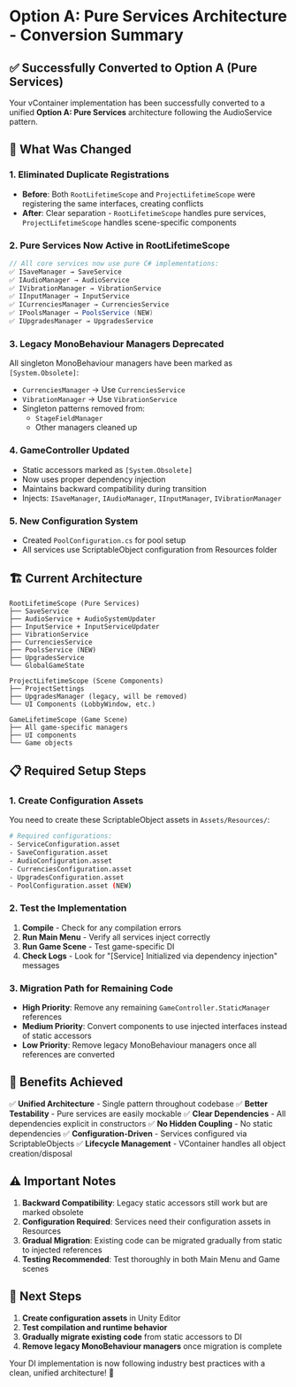 # Option A: Pure Services Architecture - Conversion Summary

## ✅ **Successfully Converted to Option A (Pure Services)**

Your vContainer implementation has been successfully converted to a unified **Option A: Pure Services** architecture following the AudioService pattern.

## 🔄 **What Was Changed**

### **1. Eliminated Duplicate Registrations**
- **Before**: Both `RootLifetimeScope` and `ProjectLifetimeScope` were registering the same interfaces, creating conflicts
- **After**: Clear separation - `RootLifetimeScope` handles pure services, `ProjectLifetimeScope` handles scene-specific components

### **2. Pure Services Now Active in RootLifetimeScope**
```csharp
// All core services now use pure C# implementations:
✅ ISaveManager → SaveService
✅ IAudioManager → AudioService
✅ IVibrationManager → VibrationService
✅ IInputManager → InputService
✅ ICurrenciesManager → CurrenciesService
✅ IPoolsManager → PoolsService (NEW)
✅ IUpgradesManager → UpgradesService
```

### **3. Legacy MonoBehaviour Managers Deprecated**
All singleton MonoBehaviour managers have been marked as `[System.Obsolete]`:
- `CurrenciesManager` → Use `CurrenciesService`
- `VibrationManager` → Use `VibrationService`
- Singleton patterns removed from:
  - `StageFieldManager`
  - Other managers cleaned up

### **4. GameController Updated**
- Static accessors marked as `[System.Obsolete]`
- Now uses proper dependency injection
- Maintains backward compatibility during transition
- Injects: `ISaveManager`, `IAudioManager`, `IInputManager`, `IVibrationManager`

### **5. New Configuration System**
- Created `PoolConfiguration.cs` for pool setup
- All services use ScriptableObject configuration from Resources folder

## 🏗️ **Current Architecture**

```
RootLifetimeScope (Pure Services)
├── SaveService
├── AudioService + AudioSystemUpdater
├── InputService + InputServiceUpdater
├── VibrationService
├── CurrenciesService
├── PoolsService (NEW)
├── UpgradesService
└── GlobalGameState

ProjectLifetimeScope (Scene Components)
├── ProjectSettings
├── UpgradesManager (legacy, will be removed)
└── UI Components (LobbyWindow, etc.)

GameLifetimeScope (Game Scene)
├── All game-specific managers
├── UI components
└── Game objects
```

## 📋 **Required Setup Steps**

### **1. Create Configuration Assets**
You need to create these ScriptableObject assets in `Assets/Resources/`:

```bash
# Required configurations:
- ServiceConfiguration.asset
- SaveConfiguration.asset
- AudioConfiguration.asset
- CurrenciesConfiguration.asset
- UpgradesConfiguration.asset
- PoolConfiguration.asset (NEW)
```

### **2. Test the Implementation**
1. **Compile** - Check for any compilation errors
2. **Run Main Menu** - Verify all services inject correctly
3. **Run Game Scene** - Test game-specific DI
4. **Check Logs** - Look for "[Service] Initialized via dependency injection" messages

### **3. Migration Path for Remaining Code**
- **High Priority**: Remove any remaining `GameController.StaticManager` references
- **Medium Priority**: Convert components to use injected interfaces instead of static accessors
- **Low Priority**: Remove legacy MonoBehaviour managers once all references are converted

## 🎯 **Benefits Achieved**

✅ **Unified Architecture** - Single pattern throughout codebase
✅ **Better Testability** - Pure services are easily mockable
✅ **Clear Dependencies** - All dependencies explicit in constructors
✅ **No Hidden Coupling** - No static dependencies
✅ **Configuration-Driven** - Services configured via ScriptableObjects
✅ **Lifecycle Management** - VContainer handles all object creation/disposal

## ⚠️ **Important Notes**

1. **Backward Compatibility**: Legacy static accessors still work but are marked obsolete
2. **Configuration Required**: Services need their configuration assets in Resources
3. **Gradual Migration**: Existing code can be migrated gradually from static to injected references
4. **Testing Recommended**: Test thoroughly in both Main Menu and Game scenes

## 🚀 **Next Steps**

1. **Create configuration assets** in Unity Editor
2. **Test compilation and runtime behavior**
3. **Gradually migrate existing code** from static accessors to DI
4. **Remove legacy MonoBehaviour managers** once migration is complete

Your DI implementation is now following industry best practices with a clean, unified architecture! 🎉